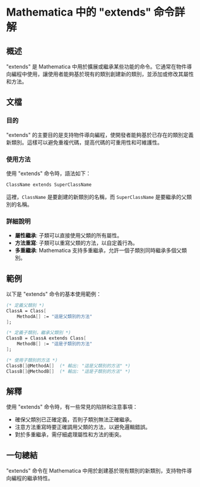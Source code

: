 <!--
Meta Description: # Mathematica 中的 "extends" 命令詳解 ## 概述 "extends" 是 Mathematica 中用於擴展或繼承某些功能的命令。它通常在物件導向編程中使用，讓使用者能夠基於現有的類別創建新的類別，並添加或修改其屬性和方法。 ## 文檔 ### 目的 "extends" 的...
Meta Keywords: extends, mathematica, classb, 命令時, classname
-->

# Mathematica 中的 "extends" 命令詳解

## 概述
"extends" 是 Mathematica 中用於擴展或繼承某些功能的命令。它通常在物件導向編程中使用，讓使用者能夠基於現有的類別創建新的類別，並添加或修改其屬性和方法。

## 文檔
### 目的
"extends" 的主要目的是支持物件導向編程，使開發者能夠基於已存在的類別定義新類別。這樣可以避免重複代碼，提高代碼的可重用性和可維護性。

### 使用方法
使用 "extends" 命令時，語法如下：
```mathematica
ClassName extends SuperClassName
```
這裡，`ClassName` 是要創建的新類別的名稱，而 `SuperClassName` 是要繼承的父類別的名稱。

### 詳細說明
- **屬性繼承**: 子類可以直接使用父類的所有屬性。
- **方法重寫**: 子類可以重寫父類的方法，以自定義行為。
- **多重繼承**: Mathematica 支持多重繼承，允許一個子類別同時繼承多個父類別。

## 範例
以下是 "extends" 命令的基本使用範例：

```mathematica
(* 定義父類別 *)
ClassA = Class[ 
    MethodA[] := "這是父類別的方法"
];

(* 定義子類別，繼承父類別 *)
ClassB = ClassA extends Class[
    MethodB[] := "這是子類別的方法"
];

(* 使用子類別的方法 *)
ClassB[]@MethodA[]  (* 輸出: "這是父類別的方法" *)
ClassB[]@MethodB[]  (* 輸出: "這是子類別的方法" *)
```

## 解釋
使用 "extends" 命令時，有一些常見的陷阱和注意事項：
- 確保父類別已正確定義，否則子類別無法正確繼承。
- 注意方法重寫時要正確調用父類的方法，以避免邏輯錯誤。
- 對於多重繼承，需仔細處理屬性和方法的衝突。

## 一句總結
"extends" 命令在 Mathematica 中用於創建基於現有類別的新類別，支持物件導向編程的繼承特性。